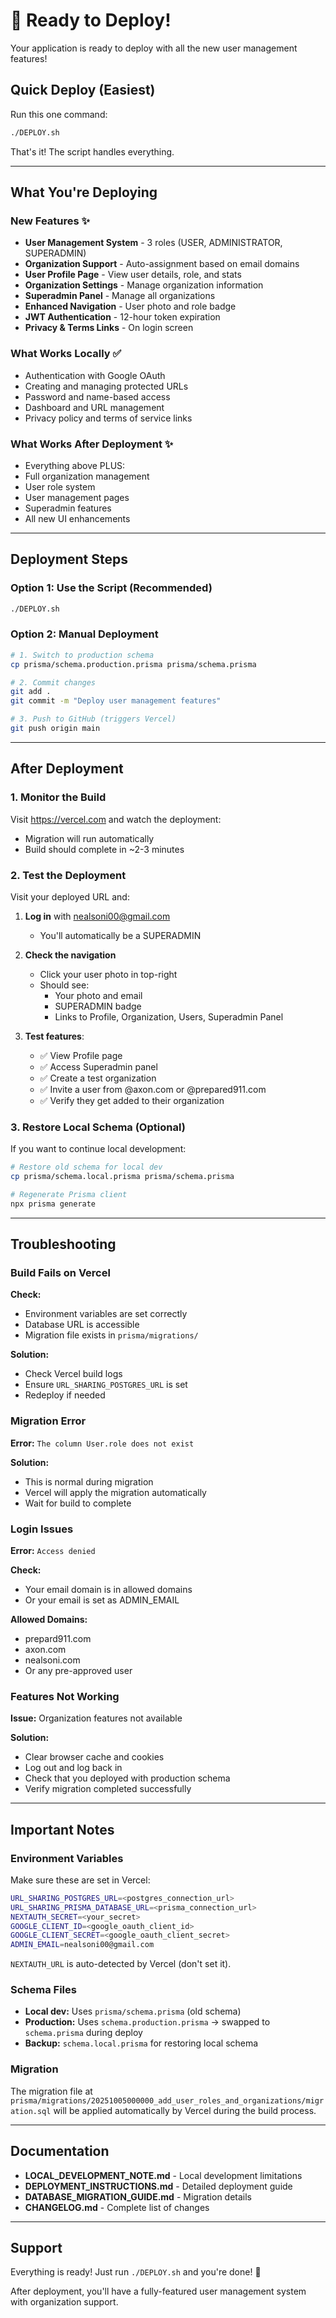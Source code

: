 # 🚀 Ready to Deploy!

Your application is ready to deploy with all the new user management features!

## Quick Deploy (Easiest)

Run this one command:

```bash
./DEPLOY.sh
```

That's it! The script handles everything.

---

## What You're Deploying

### New Features ✨
- **User Management System** - 3 roles (USER, ADMINISTRATOR, SUPERADMIN)
- **Organization Support** - Auto-assignment based on email domains
- **User Profile Page** - View user details, role, and stats
- **Organization Settings** - Manage organization information
- **Superadmin Panel** - Manage all organizations
- **Enhanced Navigation** - User photo and role badge
- **JWT Authentication** - 12-hour token expiration
- **Privacy & Terms Links** - On login screen

### What Works Locally ✅
- Authentication with Google OAuth
- Creating and managing protected URLs
- Password and name-based access
- Dashboard and URL management
- Privacy policy and terms of service links

### What Works After Deployment ✨
- Everything above PLUS:
- Full organization management
- User role system
- User management pages
- Superadmin features
- All new UI enhancements

---

## Deployment Steps

### Option 1: Use the Script (Recommended)

```bash
./DEPLOY.sh
```

### Option 2: Manual Deployment

```bash
# 1. Switch to production schema
cp prisma/schema.production.prisma prisma/schema.prisma

# 2. Commit changes
git add .
git commit -m "Deploy user management features"

# 3. Push to GitHub (triggers Vercel)
git push origin main
```

---

## After Deployment

### 1. Monitor the Build

Visit https://vercel.com and watch the deployment:
- Migration will run automatically
- Build should complete in ~2-3 minutes

### 2. Test the Deployment

Visit your deployed URL and:

1. **Log in** with nealsoni00@gmail.com
   - You'll automatically be a SUPERADMIN

2. **Check the navigation**
   - Click your user photo in top-right
   - Should see:
     - Your photo and email
     - SUPERADMIN badge
     - Links to Profile, Organization, Users, Superadmin Panel

3. **Test features**:
   - ✅ View Profile page
   - ✅ Access Superadmin panel
   - ✅ Create a test organization
   - ✅ Invite a user from @axon.com or @prepared911.com
   - ✅ Verify they get added to their organization

### 3. Restore Local Schema (Optional)

If you want to continue local development:

```bash
# Restore old schema for local dev
cp prisma/schema.local.prisma prisma/schema.prisma

# Regenerate Prisma client
npx prisma generate
```

---

## Troubleshooting

### Build Fails on Vercel

**Check:**
- Environment variables are set correctly
- Database URL is accessible
- Migration file exists in `prisma/migrations/`

**Solution:**
- Check Vercel build logs
- Ensure `URL_SHARING_POSTGRES_URL` is set
- Redeploy if needed

### Migration Error

**Error:** `The column User.role does not exist`

**Solution:**
- This is normal during migration
- Vercel will apply the migration automatically
- Wait for build to complete

### Login Issues

**Error:** `Access denied`

**Check:**
- Your email domain is in allowed domains
- Or your email is set as ADMIN_EMAIL

**Allowed Domains:**
- prepard911.com
- axon.com
- nealsoni.com
- Or any pre-approved user

### Features Not Working

**Issue:** Organization features not available

**Solution:**
- Clear browser cache and cookies
- Log out and log back in
- Check that you deployed with production schema
- Verify migration completed successfully

---

## Important Notes

### Environment Variables

Make sure these are set in Vercel:

```bash
URL_SHARING_POSTGRES_URL=<postgres_connection_url>
URL_SHARING_PRISMA_DATABASE_URL=<prisma_connection_url>
NEXTAUTH_SECRET=<your_secret>
GOOGLE_CLIENT_ID=<google_oauth_client_id>
GOOGLE_CLIENT_SECRET=<google_oauth_client_secret>
ADMIN_EMAIL=nealsoni00@gmail.com
```

`NEXTAUTH_URL` is auto-detected by Vercel (don't set it).

### Schema Files

- **Local dev:** Uses `prisma/schema.prisma` (old schema)
- **Production:** Uses `schema.production.prisma` → swapped to `schema.prisma` during deploy
- **Backup:** `schema.local.prisma` for restoring local schema

### Migration

The migration file at `prisma/migrations/20251005000000_add_user_roles_and_organizations/migration.sql` will be applied automatically by Vercel during the build process.

---

## Documentation

- **LOCAL_DEVELOPMENT_NOTE.md** - Local development limitations
- **DEPLOYMENT_INSTRUCTIONS.md** - Detailed deployment guide
- **DATABASE_MIGRATION_GUIDE.md** - Migration details
- **CHANGELOG.md** - Complete list of changes

---

## Support

Everything is ready! Just run `./DEPLOY.sh` and you're done! 🎉

After deployment, you'll have a fully-featured user management system with organization support.
